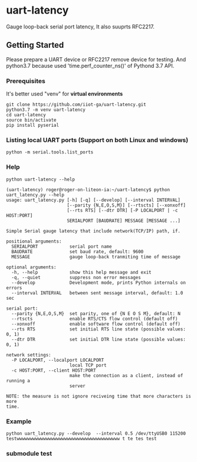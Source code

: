 # uart-latency
Gauge loop-back serial port latency, It also suuprts RFC2217.
## Getting Started
Please prepare a UART device or RFC2217 remove device for testing. And python3.7 because used 'time.perf_counter_ns()' of Pythond 3.7 API.
### Prerequisites
It's better used "venv" for **virtual environments**
```
git clone https://github.com/iiot-ga/uart-latency.git
python3.7 -m venv uart-latency
cd uart-latency
source bin/activate
pip install pyserial
```
### Listing local UART ports (Support on both Linux and windows)
```
python -m serial.tools.list_ports
```
### Help
```
python uart-latency --help

(uart-latency) roger@roger-on-liteon-ia:~/uart-latency$ python uart_latency.py --help
usage: uart_latency.py [-h] [-q] [--develop] [--interval INTERVAL]
                       [--parity {N,E,O,S,M}] [--rtscts] [--xonxoff]
                       [--rts RTS] [--dtr DTR] [-P LOCALPORT | -c HOST:PORT]
                       SERIALPORT [BAUDRATE] MESSAGE [MESSAGE ...]

Simple Serial gauge latency that include network(TCP/IP) path, if.

positional arguments:
  SERIALPORT            serial port name
  BAUDRATE              set baud rate, default: 9600
  MESSAGE               gauge loop-back tranmiting time of message

optional arguments:
  -h, --help            show this help message and exit
  -q, --quiet           suppress non error messages
  --develop             Development mode, prints Python internals on errors
  --interval INTERVAL   between sent message interval, default: 1.0 sec

serial port:
  --parity {N,E,O,S,M}  set parity, one of {N E O S M}, default: N
  --rtscts              enable RTS/CTS flow control (default off)
  --xonxoff             enable software flow control (default off)
  --rts RTS             set initial RTS line state (possible values: 0, 1)
  --dtr DTR             set initial DTR line state (possible values: 0, 1)

network settings:
  -P LOCALPORT, --localport LOCALPORT
                        local TCP port
  -c HOST:PORT, --client HOST:PORT
                        make the connection as a client, instead of running a
                        server

NOTE: the measure is not ignore reciveing time that more characters is more
time.
```
### Example
```
python uart_latency.py --develop  --interval 0.5 /dev/ttyUSB0 115200 testwwwwwwwwwwwwwwwwwwwwwwwwwwwwwwwwwwwwwww t te tes test
```

### submodule test
